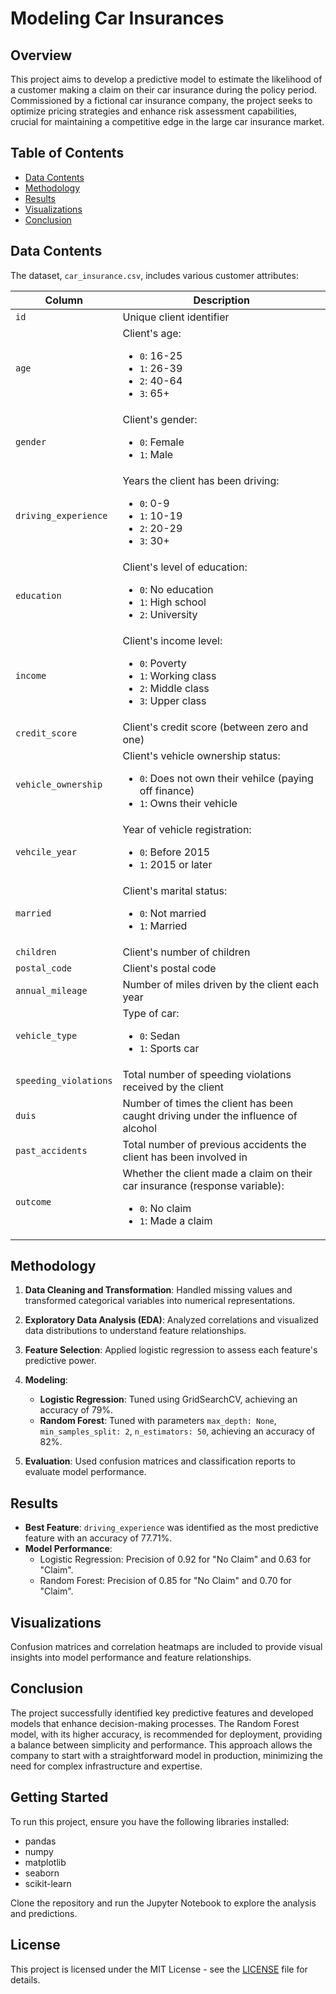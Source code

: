 # Modeling Car Insurances

## Overview

This project aims to develop a predictive model to estimate the likelihood of a customer making a claim on their car insurance during the policy period. Commissioned by a fictional car insurance company, the project seeks to optimize pricing strategies and enhance risk assessment capabilities, crucial for maintaining a competitive edge in the large car insurance market.

## Table of Contents
- [Data Contents](#data-contents)
- [Methodology](#methodology)
- [Results](#results)
- [Visualizations](#visualizations)
- [Conclusion](#conclusion)


## Data Contents

The dataset, `car_insurance.csv`, includes various customer attributes:

| Column | Description |
|--------|-------------|
| `id` | Unique client identifier |
| `age` | Client's age: <br> <ul><li>`0`: 16-25</li><li>`1`: 26-39</li><li>`2`: 40-64</li><li>`3`: 65+</li></ul> |
| `gender` | Client's gender: <br> <ul><li>`0`: Female</li><li>`1`: Male</li></ul> |
| `driving_experience` | Years the client has been driving: <br> <ul><li>`0`: 0-9</li><li>`1`: 10-19</li><li>`2`: 20-29</li><li>`3`: 30+</li></ul> |
| `education` | Client's level of education: <br> <ul><li>`0`: No education</li><li>`1`: High school</li><li>`2`: University</li></ul> |
| `income` | Client's income level: <br> <ul><li>`0`: Poverty</li><li>`1`: Working class</li><li>`2`: Middle class</li><li>`3`: Upper class</li></ul> |
| `credit_score` | Client's credit score (between zero and one) |
| `vehicle_ownership` | Client's vehicle ownership status: <br><ul><li>`0`: Does not own their vehilce (paying off finance)</li><li>`1`: Owns their vehicle</li></ul> |
| `vehcile_year` | Year of vehicle registration: <br><ul><li>`0`: Before 2015</li><li>`1`: 2015 or later</li></ul> |
| `married` | Client's marital status: <br><ul><li>`0`: Not married</li><li>`1`: Married</li></ul> |
| `children` | Client's number of children |
| `postal_code` | Client's postal code | 
| `annual_mileage` | Number of miles driven by the client each year |
| `vehicle_type` | Type of car: <br> <ul><li>`0`: Sedan</li><li>`1`: Sports car</li></ul> |
| `speeding_violations` | Total number of speeding violations received by the client | 
| `duis` | Number of times the client has been caught driving under the influence of alcohol |
| `past_accidents` | Total number of previous accidents the client has been involved in |
| `outcome` | Whether the client made a claim on their car insurance (response variable): <br><ul><li>`0`: No claim</li><li>`1`: Made a claim</li></ul> |

## Methodology

1. **Data Cleaning and Transformation**: Handled missing values and transformed categorical variables into numerical representations.
   
2. **Exploratory Data Analysis (EDA)**: Analyzed correlations and visualized data distributions to understand feature relationships.

3. **Feature Selection**: Applied logistic regression to assess each feature's predictive power.

4. **Modeling**: 
   - **Logistic Regression**: Tuned using GridSearchCV, achieving an accuracy of 79%.
   - **Random Forest**: Tuned with parameters `max_depth: None`, `min_samples_split: 2`, `n_estimators: 50`, achieving an accuracy of 82%.

5. **Evaluation**: Used confusion matrices and classification reports to evaluate model performance.

## Results

- **Best Feature**: `driving_experience` was identified as the most predictive feature with an accuracy of 77.71%.
- **Model Performance**:
  - Logistic Regression: Precision of 0.92 for "No Claim" and 0.63 for "Claim".
  - Random Forest: Precision of 0.85 for "No Claim" and 0.70 for "Claim".

## Visualizations

Confusion matrices and correlation heatmaps are included to provide visual insights into model performance and feature relationships.

## Conclusion

The project successfully identified key predictive features and developed models that enhance decision-making processes. The Random Forest model, with its higher accuracy, is recommended for deployment, providing a balance between simplicity and performance. This approach allows the company to start with a straightforward model in production, minimizing the need for complex infrastructure and expertise.

## Getting Started
To run this project, ensure you have the following libraries installed:
- pandas
- numpy
- matplotlib
- seaborn
- scikit-learn

Clone the repository and run the Jupyter Notebook to explore the analysis and predictions.

## License
This project is licensed under the MIT License - see the [LICENSE](LICENSE) file for details.
